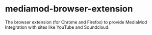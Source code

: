 # mediamod-browser-extension

The browser extension (for Chrome and Firefox) to provide MediaMod Integration with sites like YouTube and Soundcloud.
